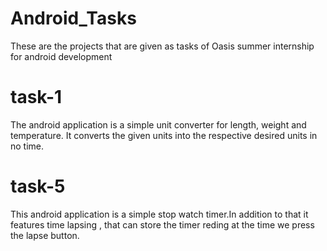 # Android_Tasks

These are the projects that are given as tasks of Oasis summer internship for android development

# task-1
The android application is a simple unit converter for length, weight and temperature. It converts the given units into the respective desired units in no time.

# task-5
This android application is a simple stop watch timer.In addition to that it features time lapsing , that can store the timer reding at the time we press the lapse button.
